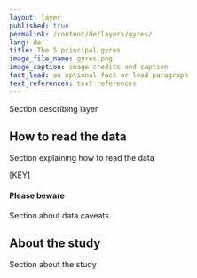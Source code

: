 ```yaml
---
layout: layer
published: true
permalink: /content/de/layers/gyres/
lang: de
title: The 5 principal gyres
image_file_name: gyres.png
image_caption: image credits and caption
fact_lead: an optional fact or lead paragraph
text_references: text references
---
```


Section describing layer

## How to read the data

Section explaining how to read the data

[KEY]

#### Please beware

Section about data caveats

## About the study

Section about the study
